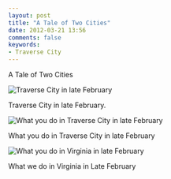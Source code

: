 ```yaml
---
layout: post
title: "A Tale of Two Cities"
date: 2012-03-21 13:56
comments: false
keywords: 
- Traverse City
---
```

A Tale of Two Cities
 


![Traverse City in late February](http://media.eick.us/media/photographs/2012/2012-03-21/DSC01227.JPG)


Traverse City in late February.



![What you do in Traverse City in late February](http://media.eick.us/media/photographs/2012/2012-03-21/DSC01199.JPG)

What you do in Traverse City in late February



![What you do in Virginia in late February](http://media.eick.us/media/photographs/2012/2012-03-21-1/Jasmine-new-bike.JPG)


What we do in Virginia in Late February

